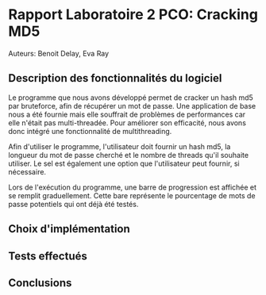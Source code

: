 # Rapport Laboratoire 2 PCO: Cracking MD5

Auteurs: Benoit Delay, Eva Ray

## Description des fonctionnalités du logiciel

Le programme que nous avons développé permet de cracker un hash md5 par bruteforce, afin de récupérer un mot de passe. Une application de base nous a 
été fournie mais elle souffrait de problèmes de performances car elle n'était pas multi-threadée. Pour améliorer son efficacité, nous avons donc intégré une fonctionnalité de multithreading.

Afin d'utiliser le programme, l'utilisateur doit fournir un hash md5, la longueur du mot de passe cherché et le nombre de threads qu'il souhaite utiliser. Le sel est également une option que l'utilisateur peut fournir, si nécessaire.  

Lors de l'exécution du programme, une barre de progression est affichée et se remplit graduellement. Cette bare représente le pourcentage de mots de passe potentiels qui ont déjà été testés. 

## Choix d'implémentation

<!--Comment avez-vous abordé le problème, quels choix avez-vous fait, quelle 
décomposition avez-vous choisie, quelles variables ont dû être protégées, ...-->




## Tests effectués


<!--Description de chaque test, et information sur le fait qu'il ait passé ou non-->

## Conclusions